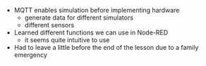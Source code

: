 * MQTT enables simulation before implementing hardware
  * generate data for different simulators
  * different sensors
* Learned different functions we can use in Node-RED
  * it seems quite intuitive to use
* Had to leave a little before the end of the lesson due to a family emergency

